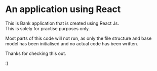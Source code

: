 # An application using React

This is Bank application that is created using React Js.      
This is solely for practise purposes only.

Most parts of this code will not run, as only the file structure and base model has been initialised and no actual code has been written. 

Thanks for checking this out. 

:)
